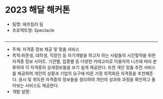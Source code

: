 # 2023 해달 해커톤

* 팀명: 에프킬라 팀
* 프로젝트명: Spectacle

![]()
***
* 주제: 자격증 정보 제공 및 맞춤 서비스
* 목적:취준생, 대학생, 직장인 등 자기개발을 하고자 하는 사람들의 시간절약을 위한 자격증 정보 사이트.  기관별, 업종별 등 다양한 카테고리로 이용자의 니즈에 따라 분류하여 각 자격증의 상세정보들을 보기 쉽게 제공한다.  또한 개인 맞춤 추천 서비스를 제공하여 개인의 상황과 기업의 요구에 따른 가장 최적화된 자격증을 추천해준다. 응시 및 취득한 자격증의 정보들을 정리하여 개인의 성과와 과정을 확인하고 돌아보는 서비스도 제공한다. 
* 개발 설명:
